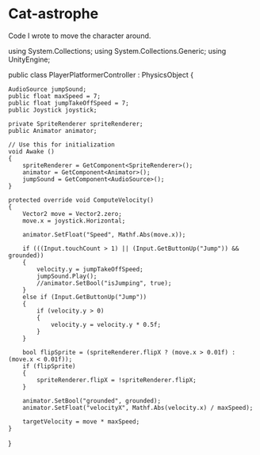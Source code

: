 # Cat-astrophe

Code I wrote to move the character around.

using System.Collections;
using System.Collections.Generic;
using UnityEngine;

public class PlayerPlatformerController : PhysicsObject {

    AudioSource jumpSound;
    public float maxSpeed = 7;
    public float jumpTakeOffSpeed = 7;
    public Joystick joystick;

    private SpriteRenderer spriteRenderer;
    public Animator animator;

    // Use this for initialization
    void Awake () 
    {
        spriteRenderer = GetComponent<SpriteRenderer>();
        animator = GetComponent<Animator>();
        jumpSound = GetComponent<AudioSource>();
    }

    protected override void ComputeVelocity()
    {
        Vector2 move = Vector2.zero;
        move.x = joystick.Horizontal;

        animator.SetFloat("Speed", Mathf.Abs(move.x));

        if (((Input.touchCount > 1) || (Input.GetButtonUp("Jump")) && grounded))
        {
            velocity.y = jumpTakeOffSpeed;
            jumpSound.Play();
            //animator.SetBool("isJumping", true);
        }
        else if (Input.GetButtonUp("Jump"))
        {
            if (velocity.y > 0)
            {
                velocity.y = velocity.y * 0.5f;
            }
        }

        bool flipSprite = (spriteRenderer.flipX ? (move.x > 0.01f) : (move.x < 0.01f));
        if (flipSprite)
        {
            spriteRenderer.flipX = !spriteRenderer.flipX;
        }

        animator.SetBool("grounded", grounded);
        animator.SetFloat("velocityX", Mathf.Abs(velocity.x) / maxSpeed);

        targetVelocity = move * maxSpeed;
    }
}
